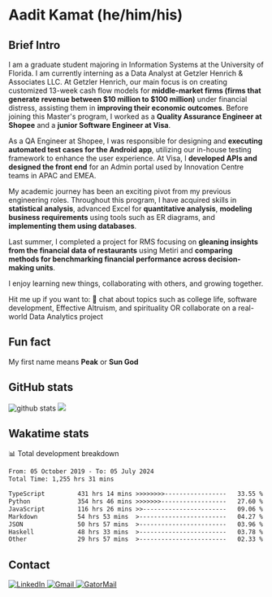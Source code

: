 # Aadit Kamat (he/him/his)

## Brief Intro
I am a graduate student majoring in Information Systems at the University of Florida. I am currently interning as a Data Analyst at Getzler Henrich & Associates LLC. At Getzler Henrich, our main focus is on creating customized 13-week cash flow models for **middle-market firms (firms that generate revenue between $10 million to $100 million)** under financial distress, assisting them in **improving their economic outcomes**. Before joining this Master's program, I worked as a **Quality Assurance Engineer at Shopee** and a **junior Software Engineer at Visa**. 

As a QA Engineer at Shopee, I was responsible for designing and **executing automated test cases for the Android app**, utilizing our in-house testing framework to enhance the user experience. At Visa, I **developed APIs and designed the front end** for an Admin portal used by Innovation Centre teams in APAC and EMEA.

My academic journey has been an exciting pivot from my previous engineering roles. Throughout this program, I have acquired skills in **statistical analysis**, advanced Excel for **quantitative analysis**, **modeling business requirements** using tools such as ER diagrams, and **implementing them using databases**.

Last summer, I completed a project for RMS focusing on **gleaning insights from the financial data of restaurants** using Metiri and **comparing methods for benchmarking financial performance across decision-making units**. 

I enjoy learning new things, collaborating with others, and growing together.

Hit me up if you want to:
💬 chat about topics such as college life, software development, Effective Altruism, and spirituality OR collaborate on a real-world Data Analytics project

## Fun fact
My first name means **Peak** or **Sun God**

## GitHub stats
<div>
<img src="https://github-profile-trophy.vercel.app/?username=aaditkamat&theme=onedark" alt="github stats" /> 
<img src="https://github-readme-streak-stats.herokuapp.com/?user=aaditkamat&theme=react" />
</div>

## Wakatime stats
📊 Total development breakdown
<!--START_SECTION:waka-->

```txt
From: 05 October 2019 - To: 05 July 2024
Total Time: 1,255 hrs 31 mins

TypeScript         431 hrs 14 mins >>>>>>>>-----------------   33.55 %
Python             354 hrs 46 mins >>>>>>>------------------   27.60 %
JavaScript         116 hrs 26 mins >>-----------------------   09.06 %
Markdown           54 hrs 53 mins  >------------------------   04.27 %
JSON               50 hrs 57 mins  >------------------------   03.96 %
Haskell            48 hrs 33 mins  >------------------------   03.78 %
Other              29 hrs 57 mins  >------------------------   02.33 %
```

<!--END_SECTION:waka-->
## Contact
<p>
<a href="https://www.linkedin.com/in/aaditkamat">
		<img alt="LinkedIn" src="https://img.shields.io/badge/LinkedIn-0077B5?style=for-the-badge&logo=linkedin&logoColor=white" />
</a>
<a href="mailto:playful_gambit0f@icloud.com">
   <img alt="Gmail" src="https://img.shields.io/badge/Gmail-D14836?style=for-the-badge&logo=gmail&logoColor=white"/>
</a>
<a href="mailto:aadit.kamat@ufl.edu">
   <img alt="GatorMail" src="https://img.shields.io/badge/Microsoft_Outlook-0078D4?style=for-the-badge&logo=microsoft-outlook&logoColor=white"/>
</a>
</p>


